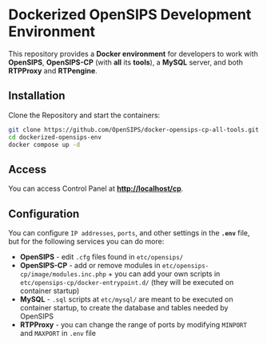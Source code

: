 # Dockerized OpenSIPS Development Environment

This repository provides a **Docker environment** for developers to work with **OpenSIPS**, **OpenSIPS-CP** (with **all** its **tools**), a **MySQL** server, and both **RTPProxy** and **RTPengine**.

## Installation

Clone the Repository and start the containers:

```bash
git clone https://github.com/OpenSIPS/docker-opensips-cp-all-tools.git
cd dockerized-opensips-env
docker compose up -d
```

## Access

You can access Control Panel at **[http://localhost/cp](http://localhost/cp)**.

## Configuration
You can configure `IP addresses`, `ports`, and other settings in the **`.env`** file, but for the following services you can do more:
- **OpenSIPS** - edit `.cfg` files found in `etc/opensips/`
- **OpenSIPS-CP** - add or remove modules in `etc/opensips-cp/image/modules.inc.php` + you can add your own scripts in `etc/opensips-cp/docker-entrypoint.d/` (they will be executed on container startup)
- **MySQL** - `.sql` scripts at `etc/mysql/` are meant to be executed on container startup, to create the database and tables needed by OpenSIPS
- **RTPProxy** - you can change the range of ports by modifying `MINPORT` and `MAXPORT` in `.env` file

